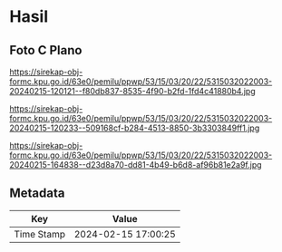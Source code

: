 # Hasil

## Foto C Plano

https://sirekap-obj-formc.kpu.go.id/63e0/pemilu/ppwp/53/15/03/20/22/5315032022003-20240215-120121--f80db837-8535-4f90-b2fd-1fd4c41880b4.jpg

https://sirekap-obj-formc.kpu.go.id/63e0/pemilu/ppwp/53/15/03/20/22/5315032022003-20240215-120233--509168cf-b284-4513-8850-3b3303849ff1.jpg

https://sirekap-obj-formc.kpu.go.id/63e0/pemilu/ppwp/53/15/03/20/22/5315032022003-20240215-164838--d23d8a70-dd81-4b49-b6d8-af96b81e2a9f.jpg


## Metadata

| Key        | Value               |
| ---------- | ------------------- |
| Time Stamp | 2024-02-15 17:00:25 |



